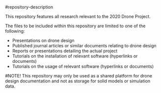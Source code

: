 #repository-description

This repository features all research relevant to the 2020 Drone Project.

The files to be included within this repository are limited to one of the following:

- Presentations on drone design
- Published journal articles or similar documents relating to drone design
- Reports or presentations detailing the actual project
- Tutorials on the installation of relevant software (hyperlinks or documents)
- Tutorials on the usage of relevant software (hyperlinks or documents)

#NOTE!
This repository may only be used as a shared platform for drone design documentation and
not as storage for solid models or simulation data.
